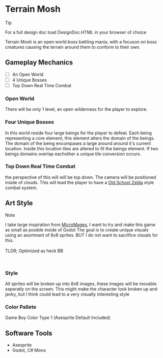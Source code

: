 # Terrain Mosh
> [!TIP]
> For a full design doc load DesignDoc.HTML in your browser of choice

Terrain Mosh is an open world boss battling mania, with a focuson on boss creatures causing the terrain around them to conform to their own.

## Gameplay Mechanics
- [ ] An Open World
- [ ] 4 Unique Bosses
- [ ] Top Down Real Time Combat

### Open World
There will be only 1 level, an open wilderness for the player to explore. <br>

### Four Unique Bosses
In this world reside four large beings for the player to defeat. Each being representing a core element,
this element alters the domain of the beings. The domain of the being encompases a large around around it's current
location. Inside this location tiles are altered to fit the beings element. If two beings domains overlap eachother
a unique tile conversion occurs.

### Top Down Real Time Combat
the perspective of this will will be top down. The camera will be positioned inside of clouds. This will lead the 
player to have a [Old School Zelda](https://en.wikipedia.org/wiki/The_Legend_of_Zelda:_The_Minish_Cap) style combat system.

## Art Style
> [!NOTE]
> I take large inspiration from [MicroMages](https://www.youtube.com/watch?v=ZWQ0591PAxM&ab_channel=MorphcatGames),
>  I want to try and make this game as small as posible inside of Godot The goal is to create unique visuals using
>  an asortment of 8x8 sprites. BUT I do not want to sacrifice visuals for this. <br><br> TLDR; Optimized as heck BB
<br>

### Style
All sprites will be broken up into 8x8 images, these images will be movable seperatly on the screen.
This might make the character look broken up and janky, but I think could lead to a very visually interesting style
<br>

### Color Pallete
Game Boy Color Type 1 (Asesprite Default Included)


## Software Tools
- Asesprite
- Godot, C# Mono
 
